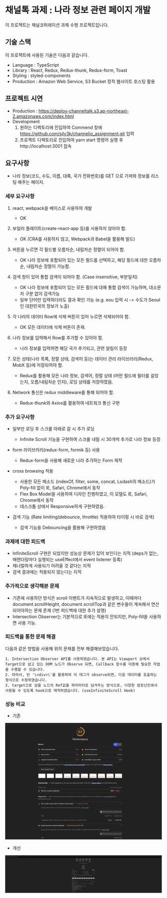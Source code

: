 # 채널톡 과제 : 나라 정보 관련 페이지 개발

이 프로젝트는 채널코퍼레이션 과제 수행 프로젝트입니다.

## 기술 스택
이 프로젝트에 사용된 기술은 다음과 같습니다.
- Language : TypeScript
- Library : React, Redux, Redux-thunk, Redux-form, Toast
- Styling : styled-components
- Production : Amazon Web Service, S3 Bucket 정적 웹사이트 호스팅 활용

## 프로젝트 시연
- Production : https://deploy-channeltalk.s3.ap-northeast-2.amazonaws.com/index.html
- Development
    1. 원하는 디렉토리에 진입하여 Commend 창에 https://github.com/sjly3k/channelio_assignment.git 입력
    2. 프로젝트 디렉토리로 진입하여 yarn start 명령어 실행 후 http://localhost:3001 접속

## 요구사항
- 나라 정보(코드, 수도, 이름, 대륙, 국가 전화번호)를 GET 으로 가져와 정보를 리스팅 해주는 페이지.

### 세부 요구사항
1. react, webpack을 베이스로 사용하여 개발 
    - OK
    
2. 보일러 플레이트(create-react-app 등)를 사용하지 않아야 함. 
    - OK (CRA를 사용하지 않고, Webpack과 Babel을 활용해 빌드)
    
3. 버튼을 누르면 각 필드별 오름차순, 내림차순 정렬이 되어야 함. 
    - OK 나라 정보에 포함되어 있는 모든 필드를 선택하고, 해당 필드에 대한 오름차순, 내림차순 정렬이 가능함.
    
4. 검색 창이 있어 통합 검색이 되어야 함. (Case insensitive, 부분일치) 
    - OK 나라 정보에 포함되어 있는 모든 필드에 대해 통합 검색이 가능하며, 대소문자 구분 없이 검색가능
    - 일부 단어만 입력하더라도 결과 확인 가능 (e.g. eou 입력 시 -> 수도가 Seoul인 대한민국의 정보가 노출) 
    
5. 각 나라의 데이터 Row에 삭제 버튼이 있어 누르면 삭제되어야 함.
    - OK 모든 데이터에 삭제 버튼이 존재.
    
6. 나라 정보를 입력해서 Row를 추가할 수 있어야 함.
    - 나라 정보를 입력하면 해당 국가 추가되고, 관련 알림이 등장
    
7. 모든 상태(나라 목록, 정렬 상태, 검색어 등)는 데이터 관리 라이브러리(Redux, MobX 등)에 저장되어야 함.
    - Redux를 활용해 모든 나라 정보, 검색어, 정렬 상태 (어떤 필드에 필터를 걸었는지, 오름/내림차순 인지), 로딩 상태를 저장하였음.
    
8. Network 통신은 redux middleware를 통해 되어야 함.
    - Redux-thunk와 Axios를 활용하여 네트워크 통신 구현
    
### 추가 요구사항
- 일부만 로딩 후 스크롤 아래로 갈 시 추가 로딩
    - Infinite Scroll 기능을 구현하여 스크롤 내릴 시 30개씩 추가로 나라 정보 등장
    
- form 라이브러리(redux-form, formik 등) 사용
    - Redux-form을 사용해 새로운 나라 추가하는 Form 제작
    
- cross browsing 적용
    - 사용한 모든 메소드 (indexOf, filter, some, concat, Lodash의 메소드)가 Poly-fill 없이 IE, Safari, Chrome에서 동작
    - Flex Box Model을 사용하여 디자인 진행하였고, 이 모델도 IE, Safari, Chrome에서 동작
    - 데스크톱 상에서 Responsive하게 구현하였음.
    
- 검색 기능 (Rate limiting(debounce, throttle) 적용하여 타이핑 시 바로 검색)
    - 검색 기능을 Debouncing을 활용해 구현하였음

### 과제에 대한 피드백
- InfiniteScroll 구현은 되었지만 성능상 문제가 있어 보인다는 지적 (deps가 없는, 매렌더링마다 실행되는 useEffect에서 event listener 등록)
- 제너럴하게 사용되기 어려울 것 같다는 지적
- 검색 결과에는 적용되지 않는다는 지적
### 추가적으로 생각해본 문제
- 기존에 사용하던 방식은 scroll 이벤트가 지속적으로 발생하고, 이때마다 document.scrollHeight, document.scrollTop과 같은 변수들이 계속해서 연산되어야하는 문제 존재 (1번 피드백에 대한 추가 설명)
- Intersection Observer는 기본적으로 IE에는 적용이 안되지만, Poly-fill을 사용하면 사용 가능.

### 피드백을 통한 문제 해결
다음과 같은 방법을 사용해 위의 문제를 전부 해결해보았습니다.

    1. Intersection Observer API를 사용하였습니다. 본 API는 Viewport 상에서 Target으로 삼고 있는 DOM 노드가 Observe 되면, Callback 함수를 이용해 필요한 작업을 수행할 수 있습니다.
    2. 따라서, 빈 '\<div>\'를 활용하여 이 태그가 observe되면, 다음 데이터를 호출하는 형식으로 수정하였습니다.
    3. target으로 삼을 노드의 Ref값을 파라미터로 넘겨주는 방식으로, 다양한 컴포넌트에서 사용될 수 있도록 hook으로 제작하였습니다. (useInfiniteScroll Hook)

### 성능 비교

- 기존

![ex_screenshot](./img/previous_performance.png)

- 개선

![ex_screenshot](./img/final_performance.png)

